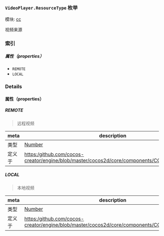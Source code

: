 ### `VideoPlayer.ResourceType` 枚举



模块: [cc](../modules/cc.md)




视频来源

### 索引

##### 属性（properties）

  - `REMOTE`
  - `LOCAL`

### Details

#### 属性（properties）


##### REMOTE

> 远程视频

| meta | description |
|------|-------------|
| 类型 | <a href="https://developer.mozilla.org/en/JavaScript/Reference/Global_Objects/Number" class="crosslink external" target="_blank">Number</a> |
| 定义于 | [https:/github.com/cocos-creator/engine/blob/master/cocos2d/core/components/CCVideoPlayer.js:76](https:/github.com/cocos-creator/engine/blob/master/cocos2d/core/components/CCVideoPlayer.js#L76) |



##### LOCAL

> 本地视频

| meta | description |
|------|-------------|
| 类型 | <a href="https://developer.mozilla.org/en/JavaScript/Reference/Global_Objects/Number" class="crosslink external" target="_blank">Number</a> |
| 定义于 | [https:/github.com/cocos-creator/engine/blob/master/cocos2d/core/components/CCVideoPlayer.js:82](https:/github.com/cocos-creator/engine/blob/master/cocos2d/core/components/CCVideoPlayer.js#L82) |



